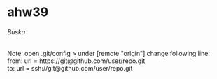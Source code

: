 # ahw39
<h6>Buska</h6>
Note: open .git/config > under [remote "origin"] change following line:</br>
from: url = https://git@github.com/user/repo.git</br>
to: url = ssh://git@github.com/user/repo.git</br>

